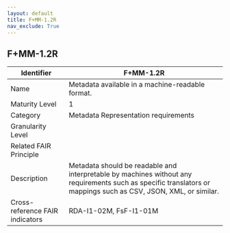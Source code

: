 ```yaml
---
layout: default
title: F+MM-1.2R
nav_exclude: True
---
```


## F+MM-1.2R

| Identifier | F+MM-1.2R |
| ---------- | ----------|
| Name | Metadata available in a machine-readable format. |
| Maturity Level | 1 |
| Category | Metadata Representation requirements |
| Granularity Level | |
| Related FAIR Principle | |
| Description |  Metadata should be readable and interpretable by machines without any requirements such as specific translators or mappings such as CSV, JSON, XML, or similar. |
| Cross-reference FAIR indicators | RDA-I1-02M, FsF-I1-01M |
